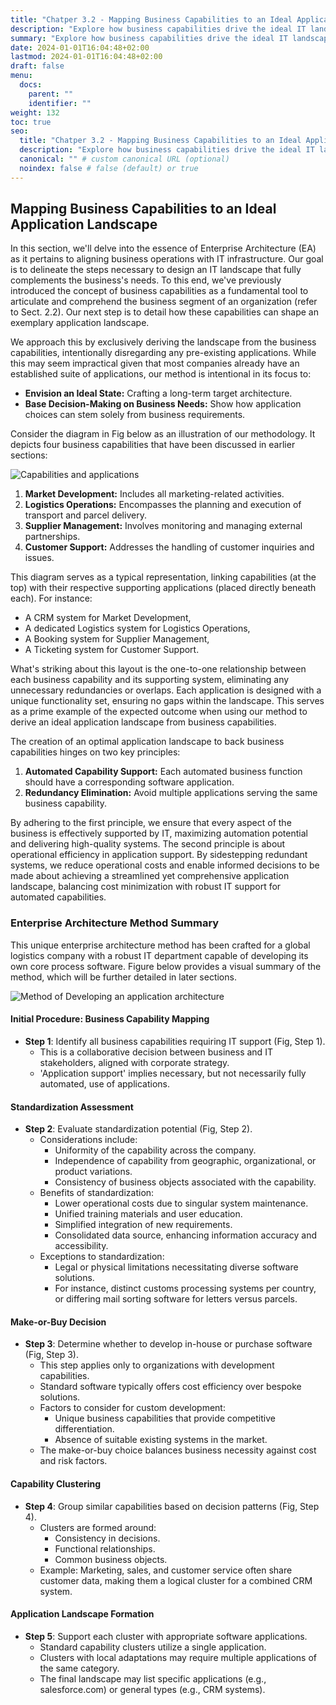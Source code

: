 ```yaml
---
title: "Chatper 3.2 - Mapping Business Capabilities to an Ideal Application Landscape"
description: "Explore how business capabilities drive the ideal IT landscape design for optimal business-IT alignment, emphasizing efficiency and automation support."
summary: "Explore how business capabilities drive the ideal IT landscape design for optimal business-IT alignment, emphasizing efficiency and automation support."
date: 2024-01-01T16:04:48+02:00
lastmod: 2024-01-01T16:04:48+02:00
draft: false
menu:
  docs:
    parent: ""
    identifier: ""
weight: 132
toc: true
seo:
  title: "Chatper 3.2 - Mapping Business Capabilities to an Ideal Application Landscape" # custom title (optional)
  description: "Explore how business capabilities drive the ideal IT landscape design for optimal business-IT alignment, emphasizing efficiency and automation support." # custom description (recommended)
  canonical: "" # custom canonical URL (optional)
  noindex: false # false (default) or true
---
```


## Mapping Business Capabilities to an Ideal Application Landscape

In this section, we'll delve into the essence of Enterprise Architecture (EA) as it pertains to aligning business operations with IT infrastructure. Our goal is to delineate the steps necessary to design an IT landscape that fully complements the business's needs. To this end, we've previously introduced the concept of business capabilities as a fundamental tool to articulate and comprehend the business segment of an organization (refer to Sect. 2.2). Our next step is to detail how these capabilities can shape an exemplary application landscape.

We approach this by exclusively deriving the landscape from the business capabilities, intentionally disregarding any pre-existing applications. While this may seem impractical given that most companies already have an established suite of applications, our method is intentional in its focus to:

- **Envision an Ideal State:** Crafting a long-term target architecture.
- **Base Decision-Making on Business Needs:** Show how application choices can stem solely from business requirements.

Consider the diagram in Fig below as an illustration of our methodology. It depicts four business capabilities that have been discussed in earlier sections:

![Capabilities and applications](https://cdn.sa.net/2024/02/05/yMXY4C9tchqwHxg.png)

1. **Market Development:** Includes all marketing-related activities.
2. **Logistics Operations:** Encompasses the planning and execution of transport and parcel delivery.
3. **Supplier Management:** Involves monitoring and managing external partnerships.
4. **Customer Support:** Addresses the handling of customer inquiries and issues.

This diagram serves as a typical representation, linking capabilities (at the top) with their respective supporting applications (placed directly beneath each). For instance:

- A CRM system for Market Development,
- A dedicated Logistics system for Logistics Operations,
- A Booking system for Supplier Management,
- A Ticketing system for Customer Support.

What's striking about this layout is the one-to-one relationship between each business capability and its supporting system, eliminating any unnecessary redundancies or overlaps. Each application is designed with a unique functionality set, ensuring no gaps within the landscape. This serves as a prime example of the expected outcome when using our method to derive an ideal application landscape from business capabilities.

The creation of an optimal application landscape to back business capabilities hinges on two key principles:

1. **Automated Capability Support:** Each automated business function should have a corresponding software application.
2. **Redundancy Elimination:** Avoid multiple applications serving the same business capability.

By adhering to the first principle, we ensure that every aspect of the business is effectively supported by IT, maximizing automation potential and delivering high-quality systems. The second principle is about operational efficiency in application support. By sidestepping redundant systems, we reduce operational costs and enable informed decisions to be made about achieving a streamlined yet comprehensive application landscape, balancing cost minimization with robust IT support for automated capabilities.

### Enterprise Architecture Method Summary

This unique enterprise architecture method has been crafted for a global logistics company with a robust IT department capable of developing its own core process software. Figure below provides a visual summary of the method, which will be further detailed in later sections.

![Method of Developing an application architecture](https://cdn.sa.net/2024/02/05/mCcoiBKYrt2jnIQ.png)

#### Initial Procedure: Business Capability Mapping

- **Step 1**: Identify all business capabilities requiring IT support (Fig, Step 1).
  - This is a collaborative decision between business and IT stakeholders, aligned with corporate strategy.
  - 'Application support' implies necessary, but not necessarily fully automated, use of applications.

#### Standardization Assessment

- **Step 2**: Evaluate standardization potential (Fig, Step 2).
  - Considerations include:
    - Uniformity of the capability across the company.
    - Independence of capability from geographic, organizational, or product variations.
    - Consistency of business objects associated with the capability.
  - Benefits of standardization:
    - Lower operational costs due to singular system maintenance.
    - Unified training materials and user education.
    - Simplified integration of new requirements.
    - Consolidated data source, enhancing information accuracy and accessibility.
  - Exceptions to standardization:
    - Legal or physical limitations necessitating diverse software solutions.
    - For instance, distinct customs processing systems per country, or differing mail sorting software for letters versus parcels.

#### Make-or-Buy Decision

- **Step 3**: Determine whether to develop in-house or purchase software (Fig, Step 3).
  - This step applies only to organizations with development capabilities.
  - Standard software typically offers cost efficiency over bespoke solutions.
  - Factors to consider for custom development:
    - Unique business capabilities that provide competitive differentiation.
    - Absence of suitable existing systems in the market.
  - The make-or-buy choice balances business necessity against cost and risk factors.

#### Capability Clustering

- **Step 4**: Group similar capabilities based on decision patterns (Fig, Step 4).
  - Clusters are formed around:
    - Consistency in decisions.
    - Functional relationships.
    - Common business objects.
  - Example: Marketing, sales, and customer service often share customer data, making them a logical cluster for a combined CRM system.

#### Application Landscape Formation

- **Step 5**: Support each cluster with appropriate software applications.
  - Standard capability clusters utilize a single application.
  - Clusters with local adaptations may require multiple applications of the same category.
  - The final landscape may list specific applications (e.g., salesforce.com) or general types (e.g., CRM systems).
